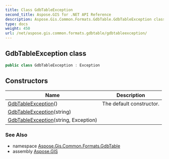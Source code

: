 ```yaml
---
title: Class GdbTableException
second_title: Aspose.GIS for .NET API Reference
description: Aspose.Gis.Common.Formats.GdbTable.GdbTableException class. 
type: docs
weight: 450
url: /net/aspose.gis.common.formats.gdbtable/gdbtableexception/
---
```

## GdbTableException class

```csharp
public class GdbTableException : Exception
```

## Constructors

| Name | Description |
| --- | --- |
| [GdbTableException](gdbtableexception/#constructor)() | The default constructor. |
| [GdbTableException](gdbtableexception/#constructor_1)(string) |  |
| [GdbTableException](gdbtableexception/#constructor_2)(string, Exception) |  |

### See Also

* namespace [Aspose.Gis.Common.Formats.GdbTable](../../aspose.gis.common.formats.gdbtable/)
* assembly [Aspose.GIS](../../)


